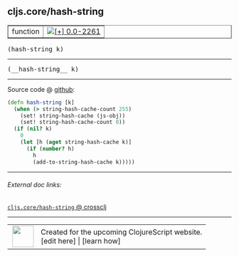 ## cljs.core/hash-string



 <table border="1">
<tr>
<td>function</td>
<td><a href="https://github.com/cljsinfo/cljs-api-docs/tree/0.0-2261"><img valign="middle" alt="[+] 0.0-2261" title="Added in 0.0-2261" src="https://img.shields.io/badge/+-0.0--2261-lightgrey.svg"></a> </td>
</tr>
</table>

<samp>(hash-string k)</samp><br>

---

 <samp>
(__hash-string__ k)<br>
</samp>

---







Source code @ [github]():

```clj
(defn hash-string [k]
  (when (> string-hash-cache-count 255)
    (set! string-hash-cache (js-obj))
    (set! string-hash-cache-count 0))
  (if (nil? k)
    0
    (let [h (aget string-hash-cache k)]
      (if (number? h)
        h
        (add-to-string-hash-cache k)))))
```

<!--
Repo - tag - source tree - lines:

 <pre>

</pre>

-->

---



###### External doc links:

[`cljs.core/hash-string` @ crossclj](http://crossclj.info/fun/cljs.core.cljs/hash-string.html)<br>

---

 <table>
<tr><td>
<img valign="middle" align="right" width="48px" src="http://i.imgur.com/Hi20huC.png">
</td><td>
Created for the upcoming ClojureScript website.<br>
[edit here] | [learn how]
</td></tr></table>

[edit here]:https://github.com/cljsinfo/cljs-api-docs/blob/master/cljsdoc/cljs.core/hash-string.cljsdoc
[learn how]:https://github.com/cljsinfo/cljs-api-docs/wiki/cljsdoc-files

<!--

This information was too distracting to show to readers, but I'll leave it
commented here since it is helpful to:

- pretty-print the data used to generate this document
- and show how to retrieve that data



The API data for this symbol:

```clj
{:ns "cljs.core",
 :name "hash-string",
 :signature ["[k]"],
 :name-encode "hash-string",
 :history [["+" "0.0-2261"]],
 :type "function",
 :full-name-encode "cljs.core/hash-string",
 :source {:code "(defn hash-string [k]\n  (when (> string-hash-cache-count 255)\n    (set! string-hash-cache (js-obj))\n    (set! string-hash-cache-count 0))\n  (if (nil? k)\n    0\n    (let [h (aget string-hash-cache k)]\n      (if (number? h)\n        h\n        (add-to-string-hash-cache k)))))",
          :title "Source code",
          :repo "clojurescript",
          :tag "r1.9.36",
          :filename "src/main/cljs/cljs/core.cljs",
          :lines [870 879],
          :url "https://github.com/clojure/clojurescript/blob/r1.9.36/src/main/cljs/cljs/core.cljs#L870-L879"},
 :usage ["(hash-string k)"],
 :full-name "cljs.core/hash-string",
 :cljsdoc-url "https://github.com/cljsinfo/cljs-api-docs/blob/master/cljsdoc/cljs.core/hash-string.cljsdoc"}

```

Retrieve the API data for this symbol:

```clj
;; from Clojure REPL
(require '[clojure.edn :as edn])
(-> (slurp "https://raw.githubusercontent.com/cljsinfo/cljs-api-docs/catalog/cljs-api.edn")
    (edn/read-string)
    (get-in [:symbols "cljs.core/hash-string"]))
```

-->
